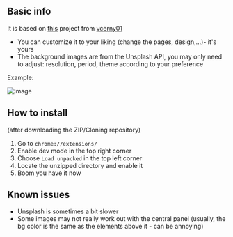 
## Basic info 
It is based on [this](https://github.com/vcerny01/custom_newtab) project from [vcerny01](https://github.com/vcerny01) 

- You can customize it to your liking (change the pages, design,...)- it's yours 
- The background images are from the Unsplash API, you may only need to adjust: resolution, period, theme according to your preference

Example:

![image](https://i.imgur.com/6MiPDr1.jpeg)


## How to install
(after downloading the ZIP/Cloning repository)
1. Go to `chrome://extensions/`
2. Enable dev mode in the top right corner
3. Choose `Load unpacked` in the top left corner
4. Locate the unzipped directory and enable it 
5. Boom you have it now 

## Known issues
- Unsplash is sometimes a bit slower
- Some images may not really work out with the central panel (usually, the bg color is the same as the elements above it - can be annoying)

